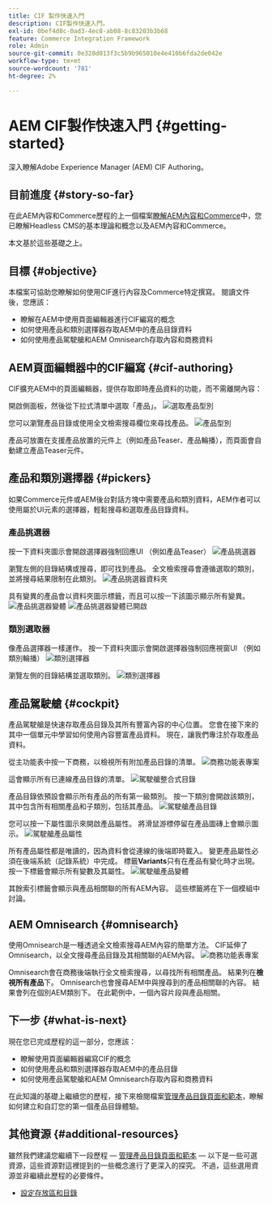```yaml
---
title: CIF 製作快速入門
description: CIF製作快速入門。
exl-id: 0bef4d8c-0ad3-4ec8-ab08-8c83203b3b68
feature: Commerce Integration Framework
role: Admin
source-git-commit: 0e328d013f3c5b9b965010e4e410b6fda2de042e
workflow-type: tm+mt
source-wordcount: '781'
ht-degree: 2%

---
```


# AEM CIF製作快速入門 {#getting-started}

深入瞭解Adobe Experience Manager (AEM) CIF Authoring。

## 目前進度 {#story-so-far}

在此AEM內容和Commerce歷程的上一個檔案[瞭解AEM內容和Commerce](/help/commerce-cloud/introduction.md)中，您已瞭解Headless CMS的基本理論和概念以及AEM內容和Commerce。

本文基於這些基礎之上。

## 目標 {#objective}

本檔案可協助您瞭解如何使用CIF進行內容及Commerce特定撰寫。 閱讀文件後，您應該：

* 瞭解在AEM中使用頁面編輯器進行CIF編寫的概念
* 如何使用產品和類別選擇器存取AEM中的產品目錄資料
* 如何使用產品駕駛艙和AEM Omnisearch存取內容和商務資料

## AEM頁面編輯器中的CIF編寫 {#cif-authoring}

CIF擴充AEM中的頁面編輯器，提供存取即時產品資料的功能，而不需離開內容：

開啟側面板，然後從下拉式清單中選取「產品」。
![選取產品型別](assets/asset-finder-overview.png)

您可以瀏覽產品目錄或使用全文檢索搜尋欄位來尋找產品。
![產品型別](assets/asset-finder-search.png)

產品可放置在支援產品放置的元件上（例如產品Teaser、產品輪播），而頁面會自動建立產品Teaser元件。

## 產品和類別選擇器 {#pickers}

如果Commerce元件或AEM後台對話方塊中需要產品和類別資料，AEM作者可以使用屬於UI元素的選擇器，輕鬆搜尋和選取產品目錄資料。

### 產品挑選器

按一下資料夾圖示會開啟選擇器強制回應UI （例如產品Teaser）
![產品挑選器](assets/product-picker-open.png)

瀏覽左側的目錄結構或搜尋，即可找到產品。 全文檢索搜尋會遵循選取的類別，並將搜尋結果限制在此類別。
![產品挑選器資料夾](assets/product-picker-folders.png)

具有變異的產品會以資料夾圖示標籤，而且可以按一下該圖示顯示所有變異。
![產品挑選器變體](assets/product-picker-variants.png)
![產品挑選器變體已開啟](assets/product-picker-variants-open.png)

### 類別選取器

像產品選擇器一樣運作。 按一下資料夾圖示會開啟選擇器強制回應視窗UI （例如類別輪播）
![類別選擇器](assets/category-picker-open.png)

瀏覽左側的目錄結構並選取類別。
![類別選擇器](assets/category-picker-folders.png)

## 產品駕駛艙 {#cockpit}

產品駕駛艙是快速存取產品目錄及其所有豐富內容的中心位置。 您會在接下來的其中一個單元中學習如何使用內容豐富產品資料。 現在，讓我們專注於存取產品資料。

從主功能表中按一下商務，以檢視所有附加產品目錄的清單。
![商務功能表專案](assets/commerce-menu-item.png)

這會顯示所有已連線產品目錄的清單。
![駕駛艙整合式目錄](assets/cockpit-Integrated-catalogs.png)

產品目錄依預設會顯示所有產品的所有第一級類別。 按一下類別會開啟該類別，其中包含所有相關產品和子類別，包括其產品。
![駕駛艙產品目錄](assets/cockpit-product-catalog.png)

您可以按一下屬性圖示來開啟產品屬性。 將滑鼠游標停留在產品圖磚上會顯示圖示。
![駕駛艙產品屬性](assets/cockpit-properties.png)

所有產品屬性都是唯讀的，因為資料會從連線的後端即時載入。 變更產品屬性必須在後端系統（記錄系統）中完成。 標籤&#x200B;**Variants**&#x200B;只有在產品有變化時才出現。 按一下標籤會顯示所有變數及其屬性。
![駕駛艙產品變體](assets/cockpit-properties-variants.png)

其餘索引標籤會顯示與產品相關聯的所有AEM內容。 這些標籤將在下一個模組中討論。

## AEM Omnisearch {#omnisearch}

使用Omnisearch是一種透過全文檢索搜尋AEM內容的簡單方法。 CIF延伸了Omnisearch，以全文搜尋產品目錄及其相關聯的AEM內容。
![商務功能表專案](assets/omnisearch.png)

Omnisearch會在商務後端執行全文檢索搜尋，以尋找所有相關產品。 結果列在&#x200B;**檢視所有產品**&#x200B;下。 Omnisearch也會搜尋AEM中與搜尋到的產品相關聯的內容。 結果會列在個別AEM類別下。 在此範例中，一個內容片段與產品相關。

## 下一步 {#what-is-next}

現在您已完成歷程的這一部分，您應該：

* 瞭解使用頁面編輯器編寫CIF的概念
* 如何使用產品和類別選擇器存取AEM中的產品目錄
* 如何使用產品駕駛艙和AEM Omnisearch存取內容和商務資料

在此知識的基礎上繼續您的歷程，接下來檢閱檔案[管理產品目錄頁面和範本](catalog-templates.md)，瞭解如何建立和自訂您的第一個產品目錄體驗。

## 其他資源 {#additional-resources}

雖然我們建議您繼續下一段歷程 — [管理產品目錄頁面和範本](catalog-templates.md) — 以下是一些可選資源，這些資源對這裡提到的一些概念進行了更深入的探究。 不過，這些選用資源並非繼續此歷程的必要條件。

* [設定存放區和目錄](/help/commerce-cloud/getting-started.md#catalog)
